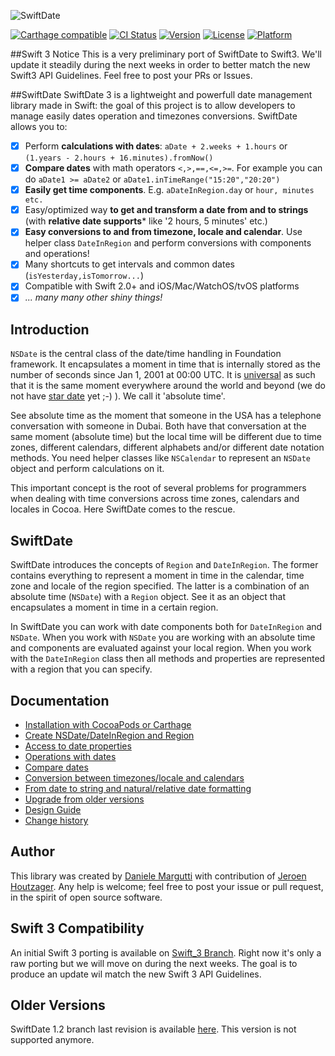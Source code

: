 ![SwiftDate](https://raw.githubusercontent.com/malcommac/SwiftDate/master/swiftdate-logo.png)

[![Carthage compatible](https://img.shields.io/badge/Carthage-compatible-4BC51D.svg?style=flat)](https://github.com/Carthage/Carthage) [![CI Status](https://travis-ci.org/malcommac/SwiftDate.svg)](https://travis-ci.org/malcommac/SwiftDate) [![Version](https://img.shields.io/cocoapods/v/SwiftDate.svg?style=flat)](http://cocoadocs.org/docsets/SwiftDate) [![License](https://img.shields.io/cocoapods/l/SwiftDate.svg?style=flat)](http://cocoadocs.org/docsets/SwiftDate) [![Platform](https://img.shields.io/cocoapods/p/SwiftDate.svg?style=flat)](http://cocoadocs.org/docsets/SwiftDate)


##Swift 3 Notice
This is a very preliminary port of SwiftDate to Swift3.
We'll update it steadily during the next weeks in order to better match the new Swift3 API Guidelines.
Feel free to post your PRs or Issues.

##SwiftDate
SwiftDate 3 is a lightweight and powerfull date management library made in Swift: the goal of this project is to allow developers to manage easily dates operation and timezones conversions. SwiftDate allows you to:
- [x] Perform **calculations with dates**: `aDate + 2.weeks + 1.hours` or `(1.years - 2.hours + 16.minutes).fromNow()`
- [x] **Compare dates** with math operators `<,>,==,<=,>=`. For example you can do `aDate1 >= aDate2` or `aDate1.inTimeRange("15:20","20:20")`
- [x] **Easily get time components**. E.g. `aDateInRegion.day` or `hour, minutes etc.`
- [x] Easy/optimized way **to get and transform a date from and to strings** (with **relative date supports*** like '2 hours, 5 minutes' etc.)
- [x] **Easy conversions to and from timezone, locale and calendar**. Use helper class `DateInRegion` and perform conversions with components and operations!
- [x] Many shortcuts to get intervals and common dates (`isYesterday,isTomorrow...`)
- [x] Compatible with Swift 2.0+ and iOS/Mac/WatchOS/tvOS platforms
- [x] _... many many other shiny things!_

## Introduction
`NSDate` is the central class of the date/time handling in Foundation framework. It encapsulates a moment in time that is  internally stored as the number of seconds since Jan 1, 2001 at 00:00 UTC. It is [universal](http://en.wikipedia.org/wiki/Coordinated_Universal_Time) as such that it is the same moment everywhere around the world and beyond (we do not have [star date](https://en.wikipedia.org/wiki/Stardate) yet ;-) ). We call it 'absolute time'.

See absolute time as the moment that someone in the USA has a telephone conversation with someone in Dubai. Both have that conversation at the same moment (absolute time) but the local time will be different due to time zones, different calendars, different alphabets and/or different date notation methods. You need helper classes like `NSCalendar` to represent an `NSDate` object and perform calculations on it.

This important concept is the root of several problems for programmers when dealing with time conversions across time zones, calendars and locales in Cocoa. Here SwiftDate comes to the rescue.

## SwiftDate

SwiftDate introduces the concepts of `Region` and `DateInRegion`. The former contains everything to represent a moment in time in the calendar, time zone and locale of the region specified. The latter is a combination of an absolute time (`NSDate`) with a `Region` object. See it as an object that encapsulates a moment in time in a certain region.

In SwiftDate you can work with date components both for `DateInRegion` and `NSDate`.
When you work with `NSDate` you are working with an absolute time and components are evaluated against your local region. When you work with the `DateInRegion` class then all methods and properties are represented with a region that you can specify.


## Documentation
- [Installation with CocoaPods or Carthage](./Documentation/0.Installation.md)
- [Create NSDate/DateInRegion and Region](./Documentation/1.CreateDates.md)
- [Access to date properties](./Documentation/2.InspectDates.md)
- [Operations with dates](./Documentation/3.OperationsWithDates.md)
- [Compare dates](./Documentation/4.CompareDates.md)
- [Conversion between timezones/locale and calendars](./Documentation/5.Conversions.md)
- [From date to string and natural/relative date formatting](./Documentation/6.DatesToString.md)
- [Upgrade from older versions](./Documentation/8.UpgradeGuide.md)
- [Design Guide](./Documentation/7.Design.md)
- [Change history](./CHANGELOG.md)


## Author
This library was created by [Daniele Margutti](https://github.com/malcommac) with contribution of [Jeroen Houtzager](https://github.com/Hout). Any help is welcome; feel free to post your issue or pull request, in the spirit of open source software.

## Swift 3 Compatibility
An initial Swift 3 porting is available on [Swift_3 Branch](https://github.com/malcommac/SwiftDate/tree/feature/swift_3). Right now it's only a raw porting but we will move on during the next weeks. The goal is to produce an update wil match the new Swift 3 API Guidelines.

## Older Versions
SwiftDate 1.2 branch last revision is available [here](https://github.com/malcommac/SwiftDate/releases/tag/1.2). This version is not supported anymore.
